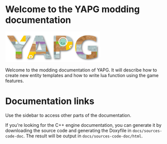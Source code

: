 # Welcome to the YAPG modding documentation

![](img/YAPGLogo.png)

Welcome to the modding documentation of YAPG. It will describe how to create
new entity templates and how to write lua function using the game features.

# Documentation links

Use the sidebar to access other parts of the documentation.

If you're looking for the C++ engine documentation, you can generate it by downloading the source code and generating the Doxyfile in `docs/sources-code-doc`. The result will be output in `docs/sources-code-doc/html`.
